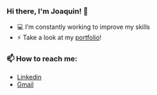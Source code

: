 ### Hi there, I'm Joaquin! 👋

  
- 💻 I’m constantly working to improve my skills
- ⚡ Take a look at my [portfolio](https://joafran.vercel.app/)! 

### 📫 How to reach me:
- [Linkedin](https://www.linkedin.com/in/joaquin-franco-3772951b5/)
- [Gmail](mailto:joafran0016@gmail.com)
